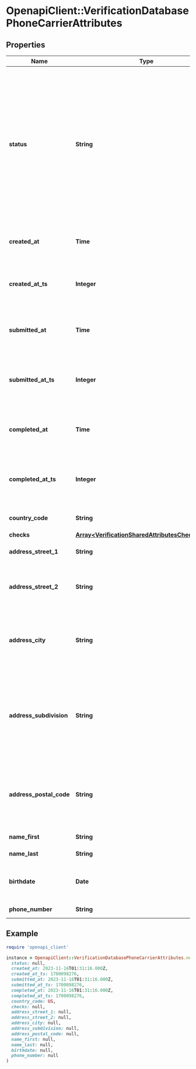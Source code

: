 # OpenapiClient::VerificationDatabasePhoneCarrierAttributes

## Properties

| Name | Type | Description | Notes |
| ---- | ---- | ----------- | ----- |
| **status** | **String** | The status of the verification  Possible values: - initiated - submitted - passed - failed - requires_retry - canceled - confirmed  Do not assume this is a static enumeration; Persona may add new values in the future without a versioned update. | [optional] |
| **created_at** | **Time** | The time the verification was created in ISO 8601 format | [optional] |
| **created_at_ts** | **Integer** | The time the verification was created in Unix timestamp format | [optional] |
| **submitted_at** | **Time** | The time the verification was submitted in ISO 8601 format | [optional] |
| **submitted_at_ts** | **Integer** | The time the verification was submitted in Unix timestamp format | [optional] |
| **completed_at** | **Time** | The time the verification was completed in ISO 8601 format | [optional] |
| **completed_at_ts** | **Integer** | The time the verification was completed in Unix timestamp format | [optional] |
| **country_code** | **String** | ISO 3166-1 alpha 2 country code. | [optional] |
| **checks** | [**Array&lt;VerificationSharedAttributesChecksInner&gt;**](VerificationSharedAttributesChecksInner.md) |  | [optional] |
| **address_street_1** | **String** | Street name of residence address. | [optional] |
| **address_street_2** | **String** | Extension of residence address, usually apartment or suite number. | [optional] |
| **address_city** | **String** | City of residence address. Not all international addresses use this attribute. | [optional] |
| **address_subdivision** | **String** | State or subdivision of residence address. In the US, this should be the unabbreviated name. Not all international addresses use this attribute. | [optional] |
| **address_postal_code** | **String** | ZIP or postal code of residence address. Not all international addresses use this attribute. | [optional] |
| **name_first** | **String** | Given or first name. | [optional] |
| **name_last** | **String** | Family or last name. | [optional] |
| **birthdate** | **Date** | Birthdate in the format \&quot;YYYY-MM-DD\&quot;. | [optional] |
| **phone_number** | **String** | Phone number. | [optional] |

## Example

```ruby
require 'openapi_client'

instance = OpenapiClient::VerificationDatabasePhoneCarrierAttributes.new(
  status: null,
  created_at: 2023-11-16T01:31:16.000Z,
  created_at_ts: 1700098276,
  submitted_at: 2023-11-16T01:31:16.000Z,
  submitted_at_ts: 1700098276,
  completed_at: 2023-11-16T01:31:16.000Z,
  completed_at_ts: 1700098276,
  country_code: US,
  checks: null,
  address_street_1: null,
  address_street_2: null,
  address_city: null,
  address_subdivision: null,
  address_postal_code: null,
  name_first: null,
  name_last: null,
  birthdate: null,
  phone_number: null
)
```

